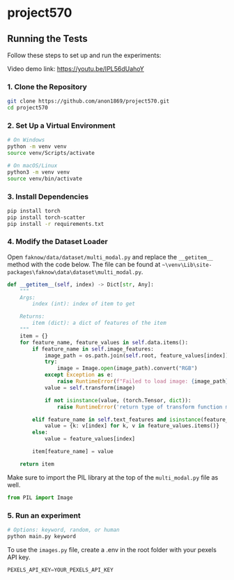 # project570

## Running the Tests

Follow these steps to set up and run the experiments:

Video demo link: https://youtu.be/IPL56dUahoY

### 1. Clone the Repository

```bash
git clone https://github.com/anon1869/project570.git
cd project570
```

### 2. Set Up a Virtual Environment

```bash
# On Windows
python -m venv venv
source venv/Scripts/activate
```

```bash
# On macOS/Linux
python3 -m venv venv
source venv/bin/activate
```

### 3. Install Dependencies

```bash
pip install torch
pip install torch-scatter
pip install -r requirements.txt
```

### 4. Modify the Dataset Loader

Open `faknow/data/dataset/multi_modal.py` and replace the `__getitem__` method with the code below. The file can be found at `~\venv\Lib\site-packages\faknow\data\dataset\multi_modal.py`.

```python
def __getitem__(self, index) -> Dict[str, Any]:
    """
    Args:
        index (int): index of item to get

    Returns:
        item (dict): a dict of features of the item
    """
    item = {}
    for feature_name, feature_values in self.data.items():
        if feature_name in self.image_features:
            image_path = os.path.join(self.root, feature_values[index])
            try:
                image = Image.open(image_path).convert("RGB")
            except Exception as e:
                raise RuntimeError(f"Failed to load image: {image_path}\n{e}")
            value = self.transform(image)

            if not isinstance(value, (torch.Tensor, dict)):
                raise RuntimeError('return type of transform function must be tensor or dict')

        elif feature_name in self.text_features and isinstance(feature_values, dict):
            value = {k: v[index] for k, v in feature_values.items()}
        else:
            value = feature_values[index]

        item[feature_name] = value

    return item
```

Make sure to import the PIL library at the top of the `multi_modal.py` file as well.

```python
from PIL import Image
```

### 5. Run an experiment

```bash
# Options: keyword, random, or human
python main.py keyword
```

To use the `images.py` file, create a .env in the root folder with your pexels API key.
```python
PEXELS_API_KEY=YOUR_PEXELS_API_KEY
```

